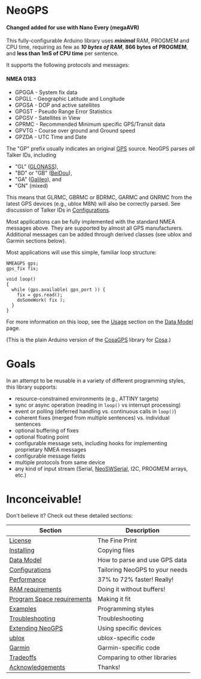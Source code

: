 NeoGPS
======

#### Changed added for use with Nano Every (megaAVR)

This fully-configurable Arduino library uses _**minimal**_ RAM, PROGMEM and CPU time, 
requiring as few as _**10 bytes of RAM**_, **866 bytes of PROGMEM**, and **less than 1mS of CPU time** per sentence.  

It supports the following protocols and messages:

#### NMEA 0183
* GPGGA - System fix data
* GPGLL - Geographic Latitude and Longitude
* GPGSA - DOP and active satellites
* GPGST - Pseudo Range Error Statistics
* GPGSV - Satellites in View
* GPRMC - Recommended Minimum specific GPS/Transit data
* GPVTG - Course over ground and Ground speed
* GPZDA - UTC Time and Date

The "GP" prefix usually indicates an original [GPS](https://en.wikipedia.org/wiki/Satellite_navigation#GPS) source.  NeoGPS parses *all* Talker IDs, including
  * "GL" ([GLONASS](https://en.wikipedia.org/wiki/Satellite_navigation#GLONASS)),
  * "BD" or "GB" ([BeiDou](https://en.wikipedia.org/wiki/Satellite_navigation#BeiDou)),
  * "GA" ([Galileo](https://en.wikipedia.org/wiki/Satellite_navigation#Galileo)), and
  * "GN" (mixed)

This means that GLRMC, GBRMC or BDRMC, GARMC and GNRMC from the latest GPS devices (e.g., ublox M8N) will also be correctly parsed.  See discussion of Talker IDs in [Configurations](extras/doc/Configurations.md#enabledisable-the-talker-id-and-manufacturer-id-processing).

Most applications can be fully implemented with the standard NMEA messages above.  They are supported by almost all GPS manufacturers.  Additional messages can be added through derived classes (see ublox and Garmin sections below).

Most applications will use this simple, familiar loop structure:
```
NMEAGPS gps;
gps_fix fix;

void loop()
{
  while (gps.available( gps_port )) {
    fix = gps.read();
    doSomeWork( fix );
  }
}
```
For more information on this loop, see the [Usage](extras/doc/Data%20Model.md#usage) section on the [Data Model](extras/doc/Data%20Model.md) page.

(This is the plain Arduino version of the [CosaGPS](https://github.com/SlashDevin/CosaGPS) library for [Cosa](https://github.com/mikaelpatel/Cosa).)

Goals
======
In an attempt to be reusable in a variety of different programming styles, this library supports:
* resource-constrained environments (e.g., ATTINY targets)
* sync or async operation (reading in `loop()` vs interrupt processing)
* event or polling (deferred handling vs. continuous calls in `loop()`)
* coherent fixes (merged from multiple sentences) vs. individual sentences
* optional buffering of fixes
* optional floating point
* configurable message sets, including hooks for implementing proprietary NMEA messages
* configurable message fields
* multiple protocols from same device
* any kind of input stream (Serial, [NeoSWSerial](https://github.com/SlashDevin/NeoSWSerial), I2C, PROGMEM arrays, etc.)

Inconceivable!
=============

Don't believe it?  Check out these detailed sections:

Section  |  Description
-------- |  ------------
[License](LICENSE) | The Fine Print
[Installing](extras/doc/Installing.md) | Copying files
[Data Model](extras/doc/Data%20Model.md) | How to parse and use GPS data
[Configurations](extras/doc/Configurations.md) | Tailoring NeoGPS to your needs
[Performance](extras/doc/Performance.md) | 37% to 72% faster!  Really!
[RAM requirements](extras/doc/RAM.md) | Doing it without buffers!
[Program Space requirements](extras/doc/Program.md) | Making it fit
[Examples](extras/doc/Examples.md) | Programming styles
[Troubleshooting](extras/doc/Troubleshooting.md) | Troubleshooting
[Extending NeoGPS](extras/doc/Extending.md) | Using specific devices
[ublox](extras/doc/ublox.md) | ublox-specific code
[Garmin](extras/doc/Garmin.md) | Garmin-specific code
[Tradeoffs](extras/doc/Tradeoffs.md) | Comparing to other libraries
[Acknowledgements](extras/doc/Acknowledgements.md) | Thanks!
